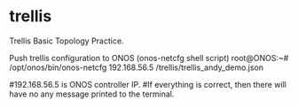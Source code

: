 # trellis

Trellis Basic Topology Practice.


Push trellis configuration to ONOS (onos-netcfg shell script)
root@ONOS:~# /opt/onos/bin/onos-netcfg 192.168.56.5 /trellis/trellis_andy_demo.json

#192.168.56.5 is ONOS controller IP.
#If everything is correct, then there will have no any message printed to the terminal.
